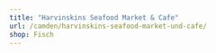 ```yaml
---
title: "Harvinskins Seafood Market & Cafe"
url: /camden/harvinskins-seafood-market-und-cafe/
shop: Fisch
---
```

